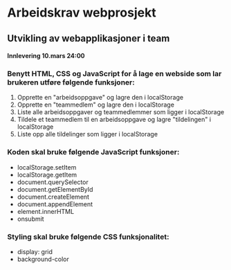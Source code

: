 # Arbeidskrav webprosjekt

## Utvikling av webapplikasjoner i team

#### Innlevering 10.mars 24:00


### Benytt HTML, CSS og JavaScript for å lage en webside som lar brukeren utføre følgende funksjoner:
1.	Opprette en "arbeidsoppgave" og lagre den i localStorage
2.	Opprette en "teammedlem" og lagre den i localStorage
3.	Liste alle arbeidsoppgaver og teammedlemmer som ligger i localStorage
4.	Tildele et teammedlem til en arbeidsoppgave og lagre "tildelingen" i localStorage
5.	Liste opp alle tildelinger som ligger i localStorage

### Koden skal bruke følgende JavaScript funksjoner:
*	localStorage.setItem
*	localStorage.getItem
*	document.querySelector
*	document.getElementById
*	document.createElement
*	document.appendElement
*	element.innerHTML
*	onsubmit

### Styling skal bruke følgende CSS funksjonalitet: 
*	display: grid
*	background-color
